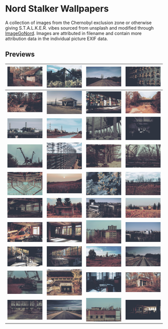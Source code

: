 # Nord Stalker Wallpapers
A collection of images from the Chernobyl exclusion zone or otherwise giving S.T.A.L.K.E.R. vibes sourced from unsplash and modified through [ImageGoNord](https://ign.schrodinger-hat.it/). Images are attributed in filename and contain more attribution data in the individual picture EXIF data.

## Previews
| <img src = "Wallpapers/nord-abandoned-viktor-hesse-unsplash.png" width = 200> | <img src = "Wallpapers/nord-bob-jessica-christian-unsplash.png" width = 200> | <img src = "Wallpapers/nord-bridge-of-death-mads-eneqvist-unsplash.png" width = 200> | <img src = "Wallpapers/nord-broken-relays-peter-lam-ch-unsplash.png" width = 200> |
|---|---|---|---|
| <img src = "Wallpapers/nord-bumpers-viktor-hesse-unsplash.png" width = 200> | <img src = "Wallpapers/nord-bus-stop-gerhard-reus-unsplash.png" width = 200> | <img src = "Wallpapers/nord-cafe-pripyat-glass-viktor-hesse-unsplash.png" width = 200> | <img src = "Wallpapers/nord-cafe-pripyat-viktor-hesse-unsplash.png" width = 200> |
| <img src = "Wallpapers/nord-cnpp-mads-eneqvist-unsplash.png" width = 200> | <img src = "Wallpapers/nord-cnpp-viktor-hesse-unsplash.png" width = 200> | <img src = "Wallpapers/nord-cooling-tower-base-kato-blackmore-unsplash.png" width = 200> | <img src = "Wallpapers/nord-duga-corridor-mick-de-paola-unsplash.png" width = 200> |
| <img src = "Wallpapers/nord-cranes-kato-blackmore-unsplash.png" width = 200> | <img src = "Wallpapers/nord-duga-artem-zhukov-unsplash.png" width = 200> | <img src = "Wallpapers/nord-duga-base-kato-blackmore-unsplash.png" width = 200> | <img src = "Wallpapers/nord-duga-kato-blackmore-unsplash.png" width = 200> |
| <img src = "Wallpapers/nord-duga-up-sergey-omelchenko-unsplash.png" width = 200> | <img src = "Wallpapers/nord-flowers-filip-kvasnak-unsplash.png" width = 200> | <img src = "Wallpapers/nord-frosty-yellow-flowers-annie-spratt-unsplash.png" width = 200> | <img src = "Wallpapers/nord-irradiated-rails-oleksandra-bardash-unsplash.png" width = 200> |
| <img src = "Wallpapers/nord-jupiter-factory-kato-blackmore-unsplash.png" width = 200> | <img src = "Wallpapers/nord-lonely-building-oleksandra-bardash-unsplash.png" width = 200> | <img src = "Wallpapers/nord-palace-of-culture-mads-eneqvist-unsplash.png" width = 200> | <img src = "Wallpapers/nord-poppies-oleksandra-bardash-unsplash.png" width = 200> |
| <img src = "Wallpapers/nord-pripyat-classroom-peter-lam-ch-unsplash.png" width = 200> | <img src = "Wallpapers/nord-pripyat-interior-viktor-hesse-unsplash.png" width = 200> | <img src = "Wallpapers/nord-pripyat-kato-blackmore-unsplash.png" width = 200> | <img src = "Wallpapers/nord-pripyat-mads-eneqvist-unsplash.png" width = 200> |
| <img src = "Wallpapers/nord-pripyat-pool-peter-lam-ch-unsplash.png" width = 200> | <img src = "Wallpapers/nord-pripyat-pool-viktor-hesse-unsplash.png" width = 200> | <img src = "Wallpapers/nord-railroad-viktor-hesse-unsplash.png" width = 200> | <img src = "Wallpapers/nord-rails-mads-eneqvist-unsplash.png" width = 200> |
| <img src = "Wallpapers/nord-sinking-kato-blackmore-unsplash.png" width = 200> | <img src = "Wallpapers/nord-stadium-viktor-hesse-unsplash.png" width = 200> | <img src = "Wallpapers/nord-stalker-vibes-tobias-reich-unsplash.png" width = 200> | <img src = "Wallpapers/nord-store-viktor-hesse-unsplash.png" width = 200> |
| <img src = "Wallpapers/nord-tower-pilings-kato-blackmore-unsplash.png" width = 200> | <img src = "Wallpapers/nord-ukraine-road-mads-eneqvist-unsplash.png" width = 200> | <img src = "Wallpapers/nord-zone-buildings-kato-blackmore-unsplash.png" width = 200> | <img src = "Wallpapers/nord-abandoned-peter-lam-unsplash.png" width = 200> |
